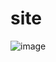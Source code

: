 # site

![image](https://github.com/makariouscomyl/site/assets/134367063/254153f6-10c8-4510-a361-919371968897)
